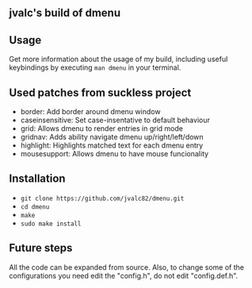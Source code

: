 ## jvalc's build of dmenu

## Usage
Get more information about the usage of my build, including useful keybindings
by executing `man dmenu` in your terminal.

## Used patches from suckless project
- border:                               Add border around dmenu window
- caseinsensitive:                      Set case-insentative to default behaviour
- grid:                                 Allows dmenu to render entries in grid mode
- gridnav:                              Adds ability navigate dmenu up/right/left/down
- highlight:                            Highlights matched text for each dmenu entry
- mousesupport:                         Allows dmenu to have mouse funcionality

## Installation 
- `git clone https://github.com/jvalc82/dmenu.git`
- `cd dmenu`
- `make`
- `sudo make install`

## Future steps
All the code can be expanded from source. Also, to change some of the configurations
you need edit the "config.h", do not edit "config.def.h".

